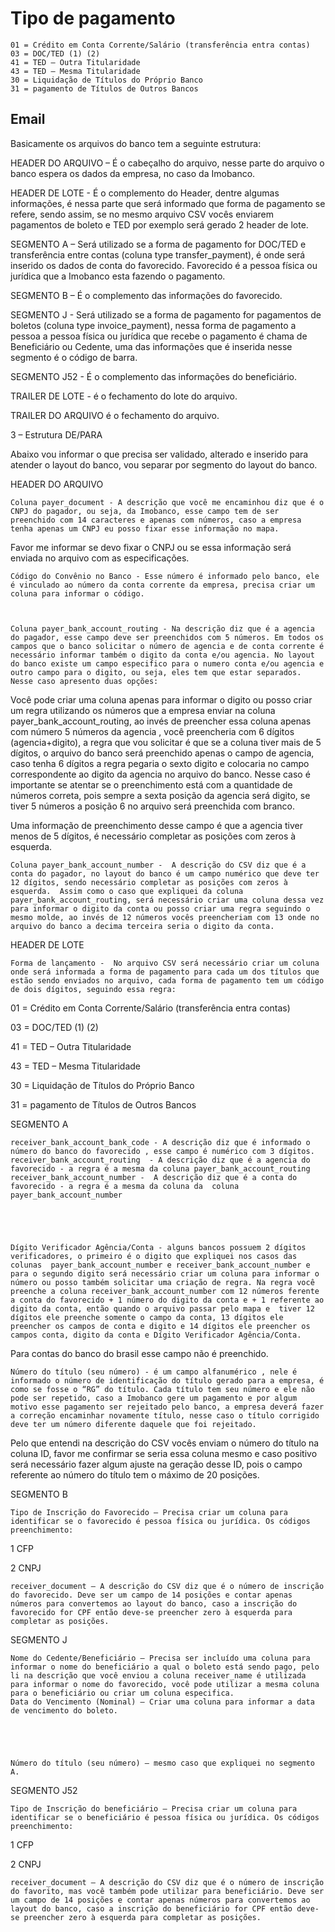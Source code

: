 # Tipo de pagamento
```
01 = Crédito em Conta Corrente/Salário (transferência entra contas)
03 = DOC/TED (1) (2)
41 = TED – Outra Titularidade
43 = TED – Mesma Titularidade
30 = Liquidação de Títulos do Próprio Banco
31 = pagamento de Títulos de Outros Bancos
```

## Email
Basicamente os arquivos do banco tem a seguinte estrutura:

 

HEADER DO ARQUIVO –  É o cabeçalho do arquivo, nesse parte do arquivo o banco espera os dados da empresa, no caso da Imobanco.

HEADER DE LOTE  - É o complemento do Header, dentre algumas informações, é nessa parte que será informado que forma de pagamento se refere, sendo assim, se no mesmo arquivo CSV vocês enviarem pagamentos de boleto e TED por exemplo será gerado 2 header de lote.

 

SEGMENTO A – Será utilizado se a forma de pagamento for DOC/TED e transferência entre contas (coluna type transfer_payment), é onde será inserido os dados de conta do favorecido. Favorecido é a pessoa física ou jurídica que a Imobanco esta fazendo o pagamento.

SEGMENTO B – É o complemento das informações do favorecido.

 

SEGMENTO J - Será utilizado se a forma de pagamento for pagamentos de boletos (coluna type invoice_payment), nessa forma de pagamento a pessoa  a pessoa física ou jurídica que recebe o pagamento é chama de Beneficiário ou Cedente, uma das informações que é inserida nesse segmento é o código de barra.

SEGMENTO J52 - É o complemento das informações do beneficiário.

 

 

TRAILER DE LOTE  - é o fechamento do lote do arquivo.

TRAILER DO ARQUIVO é o fechamento do arquivo.

 

3 – Estrutura DE/PARA

 

Abaixo vou informar o que precisa ser validado, alterado e inserido para atender o layout do banco, vou separar por segmento do layout do banco.

 

HEADER DO ARQUIVO

 

    Coluna payer_document - A descrição que você me encaminhou diz que é o CNPJ do pagador, ou seja, da Imobanco, esse campo tem de ser preenchido com 14 caracteres e apenas com números, caso a empresa tenha apenas um CNPJ eu posso fixar esse informação no mapa.

Favor me informar se devo fixar o CNPJ ou se essa informação será enviada no arquivo com as especificações.

 

    Código do Convênio no Banco - Esse número é informado pelo banco, ele é vinculado ao número da conta corrente da empresa, precisa criar um coluna para informar o código. 

 

    Coluna payer_bank_account_routing - Na descrição diz que é a agencia do pagador, esse campo deve ser preenchidos com 5 números. Em todos os campos que o banco solicitar o número de agencia e de conta corrente é necessário informar também o digito da conta e/ou agencia. No layout do banco existe um campo especifico para o numero conta e/ou agencia e outro campo para o digito, ou seja, eles tem que estar separados. Nesse caso apresento duas opções:

Você pode criar uma coluna apenas para informar o digito ou posso criar um regra utilizando os números que a empresa enviar na coluna payer_bank_account_routing,  ao invés de preencher essa coluna apenas com número 5 números da agencia , você preencheria com 6 dígitos (agencia+digito), a regra que vou solicitar é que se a coluna tiver mais de 5 dígitos,  o  arquivo do banco será preenchido apenas o campo de agencia, caso tenha 6 dígitos a regra pegaria o sexto digito e colocaria no campo correspondente ao digito da agencia no arquivo do banco. Nesse caso é importante se atentar se o preenchimento está com a quantidade de números correta, pois sempre a sexta posição da agencia será digito, se tiver 5 números a posição 6 no arquivo será preenchida com branco.  

Uma informação de preenchimento desse campo é que a agencia tiver menos de 5 dígitos, é necessário completar as posições com zeros à esquerda.

 

    Coluna payer_bank_account_number -  A descrição do CSV diz que é a conta do pagador, no layout do banco é um campo numérico que deve ter 12 dígitos, sendo necessário completar as posições com zeros à esquerda.  Assim como o caso que expliquei da coluna payer_bank_account_routing, será necessário criar uma coluna dessa vez para informar o digito da conta ou posso criar uma regra seguindo o mesmo molde, ao invés de 12 números vocês preencheriam com 13 onde no arquivo do banco a decima terceira seria o digito da conta.

 

HEADER DE LOTE  

 

    Forma de lançamento -  No arquivo CSV será necessário criar um coluna onde será informada a forma de pagamento para cada um dos títulos que estão sendo enviados no arquivo, cada forma de pagamento tem um código de dois dígitos, seguindo essa regra:

01 = Crédito em Conta Corrente/Salário (transferência entra contas)

03 = DOC/TED (1) (2)

41 = TED – Outra Titularidade  

43 = TED – Mesma Titularidade

30 = Liquidação de Títulos do Próprio Banco

31 = pagamento de Títulos de Outros Bancos

 

SEGMENTO A

 

    receiver_bank_account_bank_code - A descrição diz que é informado o número do banco do favorecido , esse campo é numérico com 3 dígitos.
    receiver_bank_account_routing  - A descrição diz que é a agencia do favorecido - a regra é a mesma da coluna payer_bank_account_routing
    receiver_bank_account_number -  A descrição diz que é a conta do favorecido - a regra é a mesma da coluna da  coluna payer_bank_account_number

 

 

    Dígito Verificador Agência/Conta - alguns bancos possuem 2 dígitos verificadores, o primeiro é o digito que expliquei nos casos das colunas  payer_bank_account_number e receiver_bank_account_number e para o segundo digito será necessário criar um coluna para informar o número ou posso também solicitar uma criação de regra. Na regra você preenche a coluna receiver_bank_account_number com 12 números ferente a conta do favorecido + 1 número do digito da conta e + 1 referente ao digito da conta, então quando o arquivo passar pelo mapa e  tiver 12 dígitos ele preenche somente o campo da conta, 13 dígitos ele preencher os campos de conta e digito e 14 dígitos ele preencher os campos conta, digito da conta e Dígito Verificador Agência/Conta.

Para contas do banco do brasil esse campo não é preenchido.

 

 

    Número do título (seu número) - é um campo alfanumérico , nele é informado o número de identificação do título gerado para a empresa, é como se fosse o “RG” do título. Cada título tem seu número e ele não pode ser repetido, caso a Imobanco gere um pagamento e por algum motivo esse pagamento ser rejeitado pelo banco, a empresa deverá fazer a correção encaminhar novamente título, nesse caso o título corrigido deve ter um número diferente daquele que foi rejeitado. 

Pelo que entendi na descrição do CSV vocês enviam o número do título na coluna ID, favor me confirmar se seria essa coluna mesmo e caso positivo será necessário fazer algum ajuste na geração desse ID, pois o campo referente ao número do título tem o máximo de 20 posições.

 

SEGMENTO B

 

    Tipo de Inscrição do Favorecido – Precisa criar um coluna para identificar se o favorecido é pessoa física ou jurídica. Os códigos preenchimento:

1 CFP

2 CNPJ

    receiver_document – A descrição do CSV diz que é o número de inscrição do favorecido. Deve ser um campo de 14 posições e contar apenas números para convertemos ao layout do banco, caso a inscrição do favorecido for CPF então deve-se preencher zero à esquerda para completar as posições.

 

SEGMENTO J

 

    Nome do Cedente/Beneficiário – Precisa ser incluído uma coluna para informar o nome do beneficiário a qual o boleto está sendo pago, pelo li na descrição que você enviou a coluna receiver_name é utilizada para informar o nome do favorecido, você pode utilizar a mesma coluna para o beneficiário ou criar um coluna especifica.
    Data do Vencimento (Nominal) – Criar uma coluna para informar a data de vencimento do boleto.

 

 

    Número do título (seu número) – mesmo caso que expliquei no segmento A.

 

 

SEGMENTO J52

 

    Tipo de Inscrição do beneficiário – Precisa criar um coluna para identificar se o beneficiário é pessoa física ou jurídica. Os códigos preenchimento:

1 CFP

2 CNPJ

    receiver_document – A descrição do CSV diz que é o número de inscrição do favorito, mas você também pode utilizar para beneficiário. Deve ser um campo de 14 posições e contar apenas números para convertemos ao layout do banco, caso a inscrição do beneficiário for CPF então deve-se preencher zero à esquerda para completar as posições.